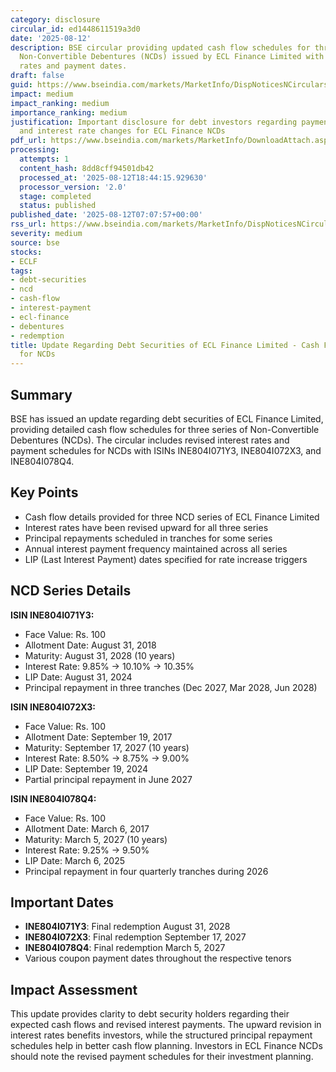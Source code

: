 ```yaml
---
category: disclosure
circular_id: ed1448611519a3d0
date: '2025-08-12'
description: BSE circular providing updated cash flow schedules for three series of
  Non-Convertible Debentures (NCDs) issued by ECL Finance Limited with revised interest
  rates and payment dates.
draft: false
guid: https://www.bseindia.com/markets/MarketInfo/DispNoticesNCirculars.aspx?Noticeid={2748FE52-FD13-4EF7-BA79-6950BDFEB166}&noticeno=20250812-2&dt=08/12/2025&icount=2&totcount=50&flag=0
impact: medium
impact_ranking: medium
importance_ranking: medium
justification: Important disclosure for debt investors regarding payment schedules
  and interest rate changes for ECL Finance NCDs
pdf_url: https://www.bseindia.com/markets/MarketInfo/DownloadAttach.aspx?id=20250812-2&attachedId=0caec1f0-0c4d-4f7d-a801-9081cce56539
processing:
  attempts: 1
  content_hash: 8dd8cff94501db42
  processed_at: '2025-08-12T18:44:15.929630'
  processor_version: '2.0'
  stage: completed
  status: published
published_date: '2025-08-12T07:07:57+00:00'
rss_url: https://www.bseindia.com/markets/MarketInfo/DispNoticesNCirculars.aspx?Noticeid={2748FE52-FD13-4EF7-BA79-6950BDFEB166}&noticeno=20250812-2&dt=08/12/2025&icount=2&totcount=50&flag=0
severity: medium
source: bse
stocks:
- ECLF
tags:
- debt-securities
- ncd
- cash-flow
- interest-payment
- ecl-finance
- debentures
- redemption
title: Update Regarding Debt Securities of ECL Finance Limited - Cash Flow Details
  for NCDs
---
```


## Summary

BSE has issued an update regarding debt securities of ECL Finance Limited, providing detailed cash flow schedules for three series of Non-Convertible Debentures (NCDs). The circular includes revised interest rates and payment schedules for NCDs with ISINs INE804I071Y3, INE804I072X3, and INE804I078Q4.

## Key Points

- Cash flow details provided for three NCD series of ECL Finance Limited
- Interest rates have been revised upward for all three series
- Principal repayments scheduled in tranches for some series
- Annual interest payment frequency maintained across all series
- LIP (Last Interest Payment) dates specified for rate increase triggers

## NCD Series Details

**ISIN INE804I071Y3:**
- Face Value: Rs. 100
- Allotment Date: August 31, 2018
- Maturity: August 31, 2028 (10 years)
- Interest Rate: 9.85% → 10.10% → 10.35%
- LIP Date: August 31, 2024
- Principal repayment in three tranches (Dec 2027, Mar 2028, Jun 2028)

**ISIN INE804I072X3:**
- Face Value: Rs. 100
- Allotment Date: September 19, 2017
- Maturity: September 17, 2027 (10 years)
- Interest Rate: 8.50% → 8.75% → 9.00%
- LIP Date: September 19, 2024
- Partial principal repayment in June 2027

**ISIN INE804I078Q4:**
- Face Value: Rs. 100
- Allotment Date: March 6, 2017
- Maturity: March 5, 2027 (10 years)
- Interest Rate: 9.25% → 9.50%
- LIP Date: March 6, 2025
- Principal repayment in four quarterly tranches during 2026

## Important Dates

- **INE804I071Y3**: Final redemption August 31, 2028
- **INE804I072X3**: Final redemption September 17, 2027
- **INE804I078Q4**: Final redemption March 5, 2027
- Various coupon payment dates throughout the respective tenors

## Impact Assessment

This update provides clarity to debt security holders regarding their expected cash flows and revised interest payments. The upward revision in interest rates benefits investors, while the structured principal repayment schedules help in better cash flow planning. Investors in ECL Finance NCDs should note the revised payment schedules for their investment planning.